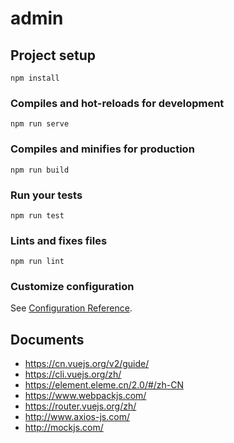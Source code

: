# admin

## Project setup
```
npm install
```

### Compiles and hot-reloads for development
```
npm run serve
```

### Compiles and minifies for production
```
npm run build
```

### Run your tests
```
npm run test
```

### Lints and fixes files
```
npm run lint
```

### Customize configuration
See [Configuration Reference](https://cli.vuejs.org/config/).

## Documents
- https://cn.vuejs.org/v2/guide/
- https://cli.vuejs.org/zh/
- https://element.eleme.cn/2.0/#/zh-CN
- https://www.webpackjs.com/
- https://router.vuejs.org/zh/
- http://www.axios-js.com/
- http://mockjs.com/
